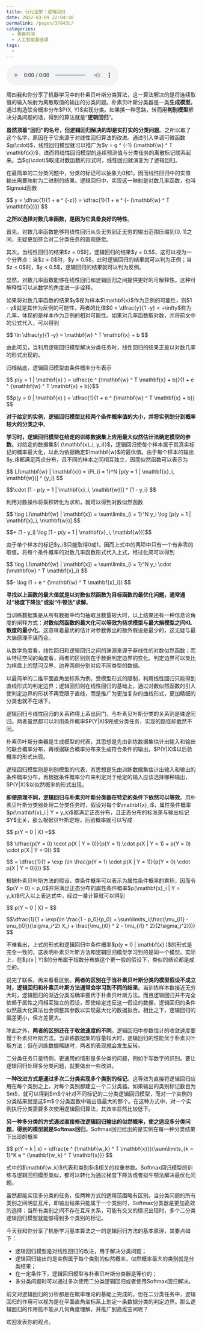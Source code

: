```yaml
---
title: 衍化至繁：逻辑回归
date: 2022-03-09 22:04:40
permalink: /pages/37843c/
categories:
  - 极客时间
  - 人工智能基础课
tags:
  - 
---
```

<audio title="10机器学习.衍化至繁：逻辑回归" src="https://static001.geekbang.org/resource/audio/91/c8/91ac5e7a8fa259d498160fec8c1c68c8.mp3" controls="controls"></audio> 
<p>周四我和你分享了机器学习中的朴素贝叶斯分类算法，这一算法解决的是将连续取值的输入映射为离散取值的输出的分类问题。朴素贝叶斯分类器是一类<strong>生成模型</strong>，通过构造联合概率分布$P(X, Y)$实现分类。如果换一种思路，转而用<strong>判别模型</strong>解决分类问题的话，得到的算法就是“<strong>逻辑回归</strong>”。</p>
<p><strong>虽然顶着“回归”的名号，但逻辑回归解决的却是实打实的分类问题</strong>。之所以取了这个名字，原因在于它来源于对线性回归算法的改进。通过引入单调可微函数$g(\cdot)$，线性回归模型就可以推广为$y = g ^ {-1} (\mathbf{w} ^ T \mathbf{x})$，进而将线性回归模型的连续预测值与分类任务的离散标记联系起来。当$g(\cdot)$取成对数函数的形式时，线性回归就演变为了逻辑回归。</p>
<!-- [[[read_end]]] -->
<p>在最简单的二分类问题中，分类的标记可以抽象为0和1，因而线性回归中的实值输出需要映射为二进制的结果。逻辑回归中，实现这一映射是对数几率函数，也叫Sigmoid函数</p>
<p> $$ y = \dfrac{1}{1 + e ^ {-z}} = \dfrac{1}{1 + e ^ {- (\mathbf{w} ^ T \mathbf{x})}} $$ </p>
<p><strong>之所以选择对数几率函数，是因为它具备良好的特性</strong>。</p>
<p>首先，对数几率函数能够将线性回归从负无穷到正无穷的输出范围压缩到(0, 1)之间，无疑更加符合对二分类任务的直观感觉。</p>
<p>其次，当线性回归的结果$z = 0$时，逻辑回归的结果$y = 0.5$，这可以视为一个分界点：当$z &gt; 0$时，$y &gt; 0.5$，此时逻辑回归的结果就可以判为正例；当$z &lt; 0$时，$y &lt; 0.5$，逻辑回归的结果就可以判为反例。</p>
<p>显然，对数几率函数能够在线性回归和逻辑回归之间提供更好的可解释性。这种可解释性可以从数学的角度进一步诠释。</p>
<p>如果将对数几率函数的结果$y$视为样本$\mathbf{x}$作为正例的可能性，则$1 - y$就是其作为反例的可能性，两者的比值$0 &lt; \dfrac{y}{1 -y} &lt; +\infty$称为几率，体现的是样本作为正例的相对可能性。如果对几率函数取对数，并将前文中的公式代入，可以得到 </p>
<p>$$ \ln \dfrac{y}{1 -y} = \mathbf{w} ^ T \mathbf{x} + b $$</p>
<p>由此可见，当利用逻辑回归模型解决分类任务时，线性回归的结果正是以对数几率的形式出现的。</p>
<p>归根结底，逻辑回归模型由条件概率分布表示 </p>
<p>$$ p(y = 1 | \mathbf{x} ) = \dfrac{e ^ {\mathbf{w} ^ T \mathbf{x} + b}}{1 + e ^ {\mathbf{w} ^ T \mathbf{x} + b}}$$</p>
<p>$$p(y = 0 | \mathbf{x} ) = \dfrac{1}{1 + e ^ {\mathbf{w} ^ T \mathbf{x} + b}} $$</p>
<p><strong>对于给定的实例，逻辑回归模型比较两个条件概率值的大小，并将实例划分到概率较大的分类之中</strong>。</p>
<p><strong>学习时，逻辑回归模型在给定的训练数据集上应用最大似然估计法确定模型的参数</strong>。对给定的数据集${ (\mathbf{x}_i, y_i)}$，逻辑回归使每个样本属于其真实标记的概率最大化，以此为依据确定$\mathbf{w}$的最优值。由于每个样本的输出$y_i$都满足两点分布，且不同的样本之间相互独立，因而似然函数可以表示为</p>
<p>$$ L(\mathbf{w} | \mathbf{x}) = \Pi_{i = 1}^N [p(y = 1 | \mathbf{x}_i, \mathbf{w})] ^ {y_i} $$</p>
<p>$$\cdot [1 - p(y = 1 | \mathbf{x}_i, \mathbf{w})] ^ {1 - y_i} $$ </p>
<p>利用对数操作将乘积转化为求和，就可以得到对数似然函数</p>
<p> $$ \log L(\mathbf{w} | \mathbf{x}) = \sum\limits_{i = 1}^N y_i \log [p(y = 1 | \mathbf{x}_i, \mathbf{w})] $$</p>
<p>$$+ (1 - y_i) \log [1 - p(y = 1 | \mathbf{x}_i, \mathbf{w})]$$ </p>
<p>由于单个样本的标记$y_i$只能取得0或1，因而上式中的两项中只有一个有非零的取值。将每个条件概率的对数几率函数形式代入上式，经过化简可以得到</p>
<p>$$ \log L(\mathbf{w} | \mathbf{x}) = \sum\limits_{i = 1}^N y_i \cdot (\mathbf{w} ^ T \mathbf{x}_i) $$</p>
<p>$$- \log (1 + e ^ {\mathbf{w} ^ T \mathbf{x}_i}) $$ </p>
<p><strong>寻找以上函数的最大值就是以对数似然函数为目标函数的最优化问题，通常通过“梯度下降法”或拟“牛顿法”求解</strong>。</p>
<p>当训练数据集是从所有数据中均匀抽取且数量较大时，以上结果还有一种信息论角度的阐释方式：<strong>对数似然函数的最大化可以等效为待求模型与最大熵模型之间KL散度的最小化</strong>。这意味着最优的估计对参数做出的额外假设是最少的，这无疑与最大熵原理不谋而合。</p>
<p>从数学角度看，线性回归和逻辑回归之间的渊源来源于非线性的对数似然函数；而从特征空间的角度看，两者的区别则在于数据判定边界的变化。判定边界可以类比为棋盘上的楚河汉界，边界两侧分别对应不同类型的数据。</p>
<p>以最简单的二维平面直角坐标系为例。受模型形式的限制，利用线性回归只能得到直线形式的判定边界；逻辑回归则在线性回归的基础上，通过对数似然函数的引入使判定边界的形状不再受限于直线，而是推广为更加复杂的曲线形式，更加精细的分类也就不在话下。</p>
<p>逻辑回归与线性回归的关系称得上系出同门，与朴素贝叶斯分类的关系则是殊途同归。两者虽然都可以利用条件概率$P(Y|X)$完成分类任务，实现的路径却截然不同。</p>
<p>朴素贝叶斯分类器是生成模型的代表，其思想是先由训练数据集估计出输入和输出的联合概率分布，再根据联合概率分布来生成符合条件的输出，$P(Y|X)$以后验概率的形式出现。</p>
<p>逻辑回归模型则是判别模型的代表，其思想是先由训练数据集估计出输入和输出的条件概率分布，再根据条件概率分布来判定对于给定的输入应该选择哪种输出，$P(Y|X)$以似然概率的形式出现。</p>
<p><strong>即便原理不同，逻辑回归与朴素贝叶斯分类器在特定的条件下依然可以等效</strong>。用朴素贝叶斯分类器处理二分类任务时，假设对每个$\mathbf{x}_i$，属性条件概率$p(\mathbf{x}_i | Y = y_k)$都满足正态分布，且正态分布的标准差与输出标记$Y$无关，那么根据贝叶斯定理，后验概率就可以写成 </p>
<p>$$ p(Y = 0 | X) =$$</p>
<p>$$ \dfrac{p(Y = 0) \cdot p(X | Y = 0)}{p(Y = 1) \cdot p(X | Y = 1) + p(Y = 0) \cdot p(X | Y = 0)} $$ </p>
<p> $$ = \dfrac{1}{1 + \exp (\ln \frac{p(Y = 1) \cdot p(X | Y = 1)}{p(Y = 0) \cdot p(X | Y = 0)})} $$ </p>
<p>根据朴素贝叶斯方法的假设，类条件概率可以表示为属性条件概率的乘积，因而令$p(Y = 0) = p_0$并将满足正态分布的属性条件概率$p(\mathbf{x}_i | Y = y_k)$代入以上表达式中，经过一番计算就可以得到</p>
<p> $$ p(Y = 0 | X) = $$</p>
<p>$$\dfrac{1}{1 + \exp(\ln \frac{1 - p_0}{p_0} + \sum\limits_i(\frac{\mu_{i1} - \mu_{i0}}{\sigma_i^2} X_i + \frac{\mu_{i0} ^ 2 - \mu_{i1} ^ 2}{2\sigma_i^2}))} $$ </p>
<p>不难看出，上式的形式和逻辑回归中条件概率$p(y = 0 | \mathbf{x} )$的形式是完全一致的，这表明朴素贝叶斯方法和逻辑回归模型学习到的是同一个模型。实际上，在$p(x | Y)$的分布属于指数分布族这个更一般的假设下，类似的结论都是成立的。</p>
<p>说完了联系，再来看看区别。<strong>两者的区别在于当朴素贝叶斯分类的模型假设不成立时，逻辑回归和朴素贝叶斯方法通常会学习到不同的结果</strong>。当训练样本数接近无穷大时，逻辑回归的渐近分类准确率要优于朴素贝叶斯方法。而且逻辑回归并不完全依赖于属性之间相互独立的假设，即使给定违反这一假设的数据，逻辑回归的条件似然最大化算法也会调整其参数以实现最大化的数据拟合。相比之下，逻辑回归的偏差更小，但方差更大。</p>
<p>除此之外，<strong>两者的区别还在于收敛速度的不同</strong>。逻辑回归中参数估计的收敛速度要慢于朴素贝叶斯方法。当训练数据集的容量较大时，逻辑回归的性能优于朴素贝叶斯方法；但在训练数据稀缺时，两者的表现就会发生反转。</p>
<p>二分类任务只是特例，更通用的情形是多分类的问题，例如手写数字的识别。要让逻辑回归处理多分类问题，就要做出一些改进。</p>
<p><strong>一种改进方式是通过多次二分类实现多个类别的标记</strong>。这等效为直接将逻辑回归应用在每个类别之上，对每个类别都建立一个二分类器。如果输出的类别标记数目为$m$，就可以得到$m$个针对不同标记的二分类逻辑回归模型，而对一个实例的分类结果就是这$m$个分类函数中输出值最大的那个。在这种方式中，对一个实例执行分类需要多次使用逻辑回归算法，其效率显然比较低下。</p>
<p><strong>另一种多分类的方式通过直接修改逻辑回归输出的似然概率，使之适应多分类问题，得到的模型就是Softmax回归</strong>。Softmax回归给出的是实例在每一种分类结果下出现的概率</p>
<p> $$ p(Y = k | x) = \dfrac{e ^ {\mathbf{w_k} ^ T \mathbf{x}}}{\sum\limits_{k = 1}^K e ^ {\mathbf{w_k} ^ T \mathbf{x}}} $$ </p>
<p>式中的$\mathbf{w_k}$代表和类别$k$相关的权重参数。Softmax回归模型的训练与逻辑回归模型类似，都可以转化为通过梯度下降法或者拟牛顿法解决最优化问题。</p>
<p>虽然都能实现多分类的任务，但两种方式的适用范围略有区别。当分类问题的所有类别之间明显互斥，即输出结果只能属于一个类别时，Softmax分类器是更加高效的选择；当所有类别之间不存在互斥关系，可能有交叉的情况出现时，多个二分类逻辑回归模型就能够得到多个类别的标记。</p>
<p>今天我和你分享了机器学习基本算法之一的逻辑回归方法的基本原理，其要点如下：</p>
<ul>
<li>逻辑回归模型是对线性回归的改进，用于解决分类问题；</li>
<li>逻辑回归输出的是实例属于每个类别的似然概率，似然概率最大的类别就是分类结果；</li>
<li>在一定条件下，逻辑回归模型与朴素贝叶斯分类器是等价的；</li>
<li>多分类问题时可以通过多次使用二分类逻辑回归或者使用Softmax回归解决。</li>
</ul>
<p>前文对逻辑回归的分析都是在概率理论的基础上完成的。但在二分类任务中，逻辑回归的作用可以视为是在平面直角坐标系上划定一条数据分类的判定边界。那么逻辑回归的作用能不能从几何角度理解，并推广到高维空间呢？</p>
<p>欢迎发表你的观点。</p>
<p><img src="https://static001.geekbang.org/resource/image/d8/aa/d81794d22373b75dd79da8655adacdaa.jpg" alt=""></p>
<p></p>
